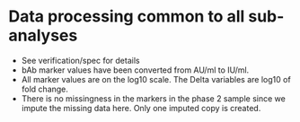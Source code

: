 # Data processing common to all sub-analyses


* See verification/spec for details
* bAb marker values have been converted from AU/ml to IU/ml.
* All marker values are on the log10 scale. The Delta variables are log10 of fold change. 
* There is no missingness in the markers in the phase 2 sample since we impute the missing
  data here. Only one imputed copy is created. 

